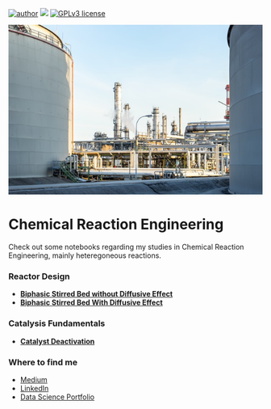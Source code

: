[![author](https://img.shields.io/badge/author-lucca.miorelli-red.svg)](https://www.linkedin.com/in/lucca-miorelli/) [![](https://img.shields.io/badge/python-3.7+-blue.svg)](https://www.python.org/downloads/release/python-365/) [![GPLv3 license](https://img.shields.io/badge/License-GPLv3-blue.svg)](http://perso.crans.org/besson/LICENSE.html)

<p align="center">
  <img src="dimitry-anikin-ATyawSn-NsE-unsplash (1).jpg" >
</p>

# Chemical Reaction Engineering
Check out some notebooks regarding my studies in Chemical Reaction Engineering, mainly heteregoneous reactions.

### Reactor Design
* [**Biphasic Stirred Bed without Diffusive Effect**](https://github.com/lucca-miorelli/ufrgs_reatores_heterogeneos/blob/f8f166401ddf62bd567c27086416fb36dea811c7/Leito%20Fixo%20Bif%C3%A1sico%20SEM%20efeitos%20difusivos.ipynb)
* [**Biphasic Stirred Bed With Diffusive Effect**](https://github.com/lucca-miorelli/ufrgs_reatores_heterogeneos/blob/f8f166401ddf62bd567c27086416fb36dea811c7/Leito%20Fixo%20BIf%C3%A1sico%20COM%20Efeitos%20Difusivos.ipynb)

### Catalysis Fundamentals
* [**Catalyst Deactivation**](https://github.com/lucca-miorelli/ufrgs_reatores_heterogeneos/blob/main/C%C3%A1lculo_de_Reatores_Qu%C3%ADmicos_Heterog%C3%AAneos_Desativa%C3%A7%C3%A3o_de_Catalisadores.ipynb)

### Where to find me
* [Medium](https://medium.com/@lucca.miorelli)
* [LinkedIn](https://www.linkedin.com/in/lucca-miorelli/)
* [Data Science Portfolio](https://github.com/lucca-miorelli/ds_projects)
